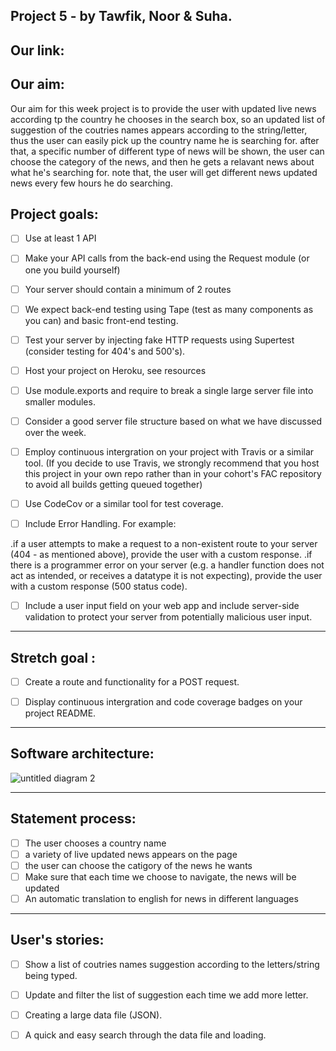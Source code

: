 
Project 5 - by Tawfik, Noor & Suha.
---

Our link:
---

Our aim:
---

Our aim for this week project is to provide the user with updated live news according tp the country he chooses in the search box, so an updated list of suggestion of the coutries names appears according to the string/letter, thus the user can easily pick up the country name he is searching for. after that, a specific number of different type of news will be shown, the user can choose the category of the news, and then he gets a relavant news about what he's searching for. note that, the user will get different news updated news every few hours he do searching. 


Project goals:
---

- [ ] Use at least 1 API

- [ ] Make your API calls from the back-end using the Request module (or one you build yourself)

- [ ] Your server should contain a minimum of 2 routes

- [ ] We expect back-end testing using Tape (test as many components as you can) and basic front-end testing.

- [ ] Test your server by injecting fake HTTP requests using Supertest (consider testing for 404's and 500's).

- [ ] Host your project on Heroku, see resources

- [ ] Use module.exports and require to break a single large server file into smaller modules.

- [ ] Consider a good server file structure based on what we have discussed over the week.

- [ ] Employ continuous intergration on your project with Travis or a similar tool. (If you decide to use Travis, we strongly recommend that you host this project in your own repo rather than in your cohort's FAC repository to avoid all builds getting queued together)

- [ ] Use CodeCov or a similar tool for test coverage.

- [ ] Include Error Handling. For example:

.if a user attempts to make a request to a non-existent route to your server (404 - as mentioned above), provide the user with a custom response.
.if there is a programmer error on your server (e.g. a handler function does not act as intended, or receives a datatype it is not expecting), provide the user with a custom response (500 status code).
- [ ] Include a user input field on your web app and include server-side validation to protect your server from potentially malicious user input.
---
Stretch goal :
---
- [ ] Create a route and functionality for a POST request.

- [ ] Display continuous intergration and code coverage badges on your project README.
---
Software architecture:
---

![untitled diagram 2](https://user-images.githubusercontent.com/33840142/43460147-7b992866-94d8-11e8-9561-a078e51306a9.png)

---
Statement process:
---
- [ ] The user chooses a country name
- [ ] a variety of live updated news appears on the page
- [ ] the user can choose the catigory of the news he wants
- [ ] Make sure that each time we choose to navigate, the news will be updated
- [ ] An automatic translation to english for news in different languages
---
User's stories:
---
 - [ ] Show a list of coutries names suggestion according to the letters/string being typed.
 - [ ] Update and filter the list of suggestion each time we add more letter.
 - [ ] Creating a large data file (JSON).
 - [ ] A quick and easy search through the data file and loading.
 
